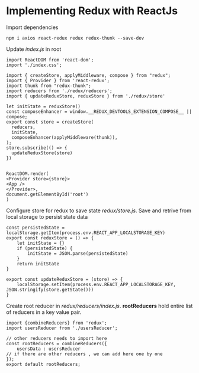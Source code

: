 # Implementing Redux with ReactJs

Import dependencies
``` 
npm i axios react-redux redux redux-thunk --save-dev 
```

Update *index.js* in root
``` import React from 'react';
import ReactDOM from 'react-dom';
import './index.css';

import { createStore, applyMiddleware, compose } from "redux";
import { Provider } from 'react-redux';
import thunk from "redux-thunk";
import reducers from './redux/reducers';
import { updateReduxStore, reduxStore } from './redux/store'

let initState = reduxStore()
const composeEnhancer = window.__REDUX_DEVTOOLS_EXTENSION_COMPOSE__ || compose;
export const store = createStore(
  reducers,
  initState,
  composeEnhancer(applyMiddleware(thunk)),
);
store.subscribe(() => {
  updateReduxStore(store)
})


ReactDOM.render(
<Provider store={store}>
<App />
</Provider>,
document.getElementById('root')
) 
```

Configure store for redux to save state *redux/store.js*. Save and retrive from local storage to persist state data
```
const persistedState = localStorage.getItem(process.env.REACT_APP_LOCALSTORAGE_KEY)
export const reduxStore = () => {
    let initState = {}
    if (persistedState) {
        initState = JSON.parse(persistedState)
    }
    return initState
}

export const updateReduxStore = (store) => {
    localStorage.setItem(process.env.REACT_APP_LOCALSTORAGE_KEY, JSON.stringify(store.getState()))
}

```

Create root reducer in *redux/reducers/index.js*.
**rootReducers** hold entire list of reducers in a key value pair.

```
import {combineReducers} from 'redux';
import usersReducer from './usersReducer';

// other reducers needs to import here
const rootReducers = combineReducers({
    usersData : usersReducer
// if there are other reducers , we can add here one by one
});
export default rootReducers;
```